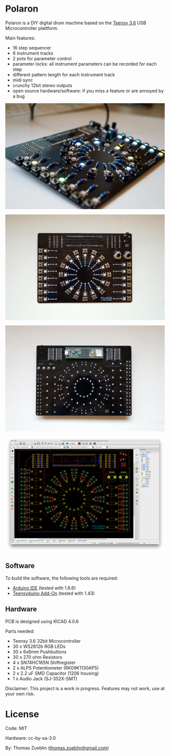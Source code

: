 Polaron
=======

Polaron is a DIY digital drum machine based on the [Teensy 3.6](https://www.pjrc.com/teensy/) USB Microcontroller plattform.

Main features:
* 16 step sequencer
* 6 instrument tracks
* 2 pots for parameter control
* parameter locks: all instrument parameters can be recorded for each step
* different pattern length for each instrument track
* midi sync
* crunchy 12bit stereo outputs
* open source hardware/software: if you miss a feature or are annoyed by a bug

![Sideview](./Doc/Images/sideview.jpg)

![Top](./Doc/Images/topview.jpg)

![Bottom](./Doc/Images/bottomview.jpg)

![PCB](./Doc/Images/pcb.png)

Software
--------

To build the software, the following tools are required:

* [Arduino IDE](https://www.arduino.cc/en/Main/Software) (tested with 1.8.6)
* [Teensyduino Add-On](https://www.pjrc.com/teensy/teensyduino.html) (tested with 1.43)

Hardware
--------

PCB is designed using KICAD 4.0.6

Parts needed:
* Teensy 3.6 32bit Microcontroller
* 30 x WS2812b RGB LEDs
* 30 x 6x6mm Pushbuttons
* 30 x 270 ohm Resistors
* 4 x SN74HC165N Shiftregister 
* 2 x ALPS Potentiometer (RK09K1130AP5)
* 2 x 2.2 uF SMD Capacitor (1206 housing)
* 1 x Audio Jack (SJ-352X-SMT) 

Disclaimer: This project is a work in progress. Features may not work, use at your own risk.

License
=======

Code: MIT

Hardware: cc-by-sa-3.0

By: Thomas Zueblin (thomas.zueblin@gmail.com)
